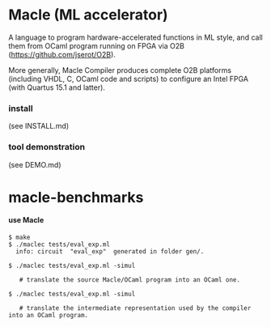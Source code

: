 # Macle (ML accelerator)

A language to program hardware-accelerated functions in ML style,
and call them from OCaml program running on FPGA via O2B (https://github.com/jserot/O2B).

More generally, Macle Compiler produces complete O2B platforms (including VHDL, C, OCaml code and scripts) 
to configure an Intel FPGA (with Quartus 15.1 and latter).

### install 

(see INSTALL.md)

### tool demonstration

(see DEMO.md)
# macle-benchmarks


#### use Macle

```
$ make
$ ./maclec tests/eval_exp.ml 
  info: circuit  "eval_exp"  generated in folder gen/.

$ ./maclec tests/eval_exp.ml -simul

   # translate the source Macle/OCaml program into an OCaml one.

$ ./maclec tests/eval_exp.ml -simul

   # translate the intermediate representation used by the compiler into an OCaml program. 
```